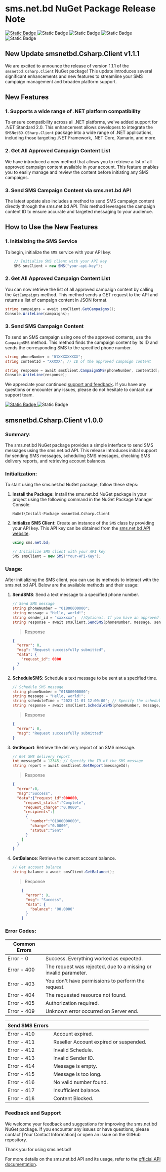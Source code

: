 
# sms.net.bd NuGet Package Release Note
[![Static Badge](https://img.shields.io/badge/NuGet-1.1.1-blue?style=flat)
](https://www.nuget.org/packages/smsnetbd.Csharp.Client)![Static Badge](https://img.shields.io/badge/.Net_Core-2.0-purple?style=flat)
![Static Badge](https://img.shields.io/badge/.Net_Framework-4.6.1-orange?style=flat)
![Static Badge](https://img.shields.io/badge/Xamarin.iOS-10.14-lightgrey?style=flat)
![Static Badge](https://img.shields.io/badge/Xamarin.Android-8.0-success?style=flat)
## New Update smsnetbd.Csharp.Client v1.1.1

We are excited to announce the release of version 1.1.1 of the `smsnetbd.Csharp.Client` NuGet package! This update introduces several significant enhancements and new features to streamline your SMS campaign management and broaden platform support.

## New Features

### 1. Supports a wide range of .NET platform compatibility
To ensure compatibility across all .NET platforms, we've added support for .NET Standard 2.0. This enhancement allows developers to integrate the `SMSNetBD.CSharp.Client` package into a wide range of .NET applications, including those targeting .NET Framework, .NET Core, Xamarin, and more.

### 2. Get All Approved Campaign Content List
We have introduced a new method that allows you to retrieve a list of all approved campaign content available in your account. This feature enables you to easily manage and review the content before initiating any SMS campaigns.

### 3. Send SMS Campaign Content via sms.net.bd API
The latest update also includes a method to send SMS campaign content directly through the sms.net.bd API. This method leverages the campaign content ID to ensure accurate and targeted messaging to your audience.

## How to Use the New Features

### 1. Initializing the SMS Service

To begin, initialize the `SMS` service with your API key:

```csharp
	// Initialize SMS client with your API key
	SMS smsClient = new SMS("your-api-key");
```

### 2. Get All Approved Campaign Content List

You can now retrieve the list of all approved campaign content by calling the `GetCampaigns` method. This method sends a GET request to the API and returns a list of campaign content in JSON format.

```csharp
string campaigns = await smsClient.GetCampaigns();
Console.WriteLine(campaigns);
```

### 3. Send SMS Campaign Content

To send an SMS campaign using one of the approved contents, use the `CampaignSMS` method. This method finds the campaign content by its ID and sends the corresponding SMS to the specified phone number.

```csharp
string phoneNumber = "01XXXXXXXXX";
string contentId = "XXXXX"; // ID of the approved campaign content

string response = await smsClient.CampaignSMS(phoneNumber, contentId);
Console.WriteLine(response);
```


We appreciate your continued [support and feedback](https://github.com/smsnetbd/sms-net-bd-csharp-nuget). If you have any questions or encounter any issues, please do not hesitate to contact our support team.




[![Static Badge](https://img.shields.io/badge/NuGet-1.1.1-blue?style=flat)
](https://www.nuget.org/packages/smsnetbd.Csharp.Client)
![Static Badge](https://img.shields.io/badge/.Net_Core-6.0-purple?style=flat)
## smsnetbd.Csharp.Client v1.0.0
### Summary:
The sms.net.bd NuGet package provides a simple interface to send SMS messages using the sms.net.bd API. This release introduces initial support for sending SMS messages, scheduling SMS messages, checking SMS delivery reports, and retrieving account balances.

### Initialization:
To start using the sms.net.bd NuGet package, follow these steps:

1. **Install the Package**: Install the sms.net.bd NuGet package in your project using the following command in the NuGet Package Manager Console:

   ```shell
   NuGet\Install-Package smsnetbd.Csharp.Client
   ```

2. **Initialize SMS Client**: Create an instance of the `SMS` class by providing your API key. This API key can be obtained from the [sms.net.bd API website](https://www.sms.net.bd/api).

   ```csharp
   using sms.net.bd;

   // Initialize SMS client with your API key
   SMS smsClient = new SMS("Your-API-Key");
   ```

### Usage:
After initializing the SMS client, you can use its methods to interact with the sms.net.bd API. Below are the available methods and their usage:

1. **SendSMS**: Send a text message to a specified phone number.

   ```csharp
   // Send SMS message
   string phoneNumber = "01800000000";
   string message = "Hello, world!";
   string sender_id = "xxxxxxx";  //Optional. If you have an approved Sender ID. 
   string response = await smsClient.SendSMS(phoneNumber, message, sender_id);
   ```
   > Response
    ```json
    {
      "error": 0,
      "msg": "Request successfully submitted",
      "data": {
        "request_id": 0000
      }
    }
    ```
2. **ScheduleSMS**: Schedule a text message to be sent at a specified time.

   ```csharp
   // Schedule SMS message
   string phoneNumber = "01800000000";
   string message = "Hello, world!";
   string scheduleTime = "2023-11-01 12:00:00"; // Specify the scheduled time in ISO 8601 format
   string response = await smsClient.ScheduleSMS(phoneNumber, message, scheduleTime);
   ```
   > Response

    ```json
    {
      "error": 0,
      "msg": "Request successfully submitted"
    }
    ```
3. **GetReport**: Retrieve the delivery report of an SMS message.

   ```csharp
   // Get SMS delivery report
   int messageId = 12345; // Specify the ID of the SMS message
   string report = await smsClient.GetReport(messageId);
   ```
   > Response
	```json
	{
	  "error":0,
	  "msg":"Success",
	  "data":{"request_id":000000,
		 "request_status":"Complete",
		 "request_charge":"0.0000",
		 "recipients":[
		  {
			"number":"01800000000",
			"charge":"0.0000",
			"status":"Sent"
		  }
		]
	  }
	}
	```
4. **GetBalance**: Retrieve the current account balance.

   ```csharp
   // Get account balance
   string balance = await smsClient.GetBalance();
   ```
	> Response
	```json
	    {
	      "error": 0,
	      "msg": "Success",
	      "data": {
	        "balance": "00.0000"
	      }
	    }
	```

### Error Codes:

| Common Errors |  |
|--|--|
| Error - 0 | Success. Everything worked as expected. |
| Error - 400 | The request was rejected, due to a missing or invalid parameter. |
| Error - 403 | You don't have permissions to perform the request. |
| Error - 404 | The requested resource not found. |
| Error - 405 | Authorization required. |
| Error - 409 | Unknown error occurred on Server end. |


| Send SMS Errors |  |
|--|--|
| Error - 410 | Account expired. |
| Error - 411 | Reseller Account expired or suspended. |
| Error - 412 | Invalid Schedule. |
| Error - 413 | Invalid Sender ID. |
| Error - 414 | Message is empty. |
| Error - 415 | Message is too long. |
| Error - 416 | No valid number found. |
| Error - 417 | Insufficient balance. |
| Error - 418 | Content Blocked. |

### Feedback and Support

We welcome your feedback and suggestions for improving the sms.net.bd NuGet package. If you encounter any issues or have questions, please contact [Your Contact Information] or open an issue on the GitHub repository.

Thank you for using sms.net.bd!


For more details on the sms.net.bd API and its usage, refer to the [official API documentation](https://www.sms.net.bd/api).
